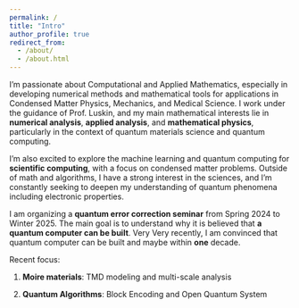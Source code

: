 ```yaml
---
permalink: /
title: "Intro"
author_profile: true
redirect_from: 
  - /about/
  - /about.html
---
```

I’m passionate about Computational and Applied Mathematics, especially in developing numerical methods and mathematical tools for applications in Condensed Matter Physics, Mechanics, and Medical Science. I work under the guidance of Prof. Luskin, and my main mathematical interests lie in __numerical analysis__, __applied analysis__, and __mathematical physics__, particularly in the context of quantum materials science and quantum computing.

I’m also excited to explore the machine learning and quantum computing for __scientific computing__, with a focus on condensed matter problems. Outside of math and algorithms, I have a strong interest in the sciences, and I’m constantly seeking to deepen my understanding of quantum phenomena including electronic properties.

I am organizing a __quantum error correction seminar__ from Spring 2024 to Winter 2025. The main goal is to understand why it is believed that __a quantum computer can be built__. Very Very recently, I am convinced that quantum computer can be built and maybe within __one__ decade.

Recent focus:

1. __Moire materials__: TMD modeling and multi-scale analysis

2. __Quantum Algorithms__: Block Encoding and Open Quantum System






